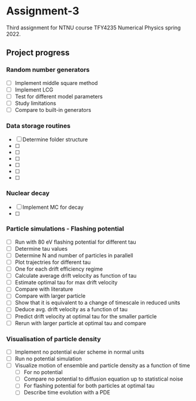 # Assignment-3
 Third assignment for NTNU course TFY4235 Numerical Physics spring 2022.


## Project progress
### Random number generators
- [ ] Implement middle square method
- [ ] Implement LCG
- [ ] Test for different model parameters
- [ ] Study limitations
- [ ] Compare to built-in generators

### Data storage routines
- [ ] Determine folder structure
- [ ] 
- [ ] 
- [ ]  
- [ ] 
- [ ] 
- [ ] 

### Nuclear decay 
- [ ] Implement MC for decay
- [ ] 


### Particle simulations - Flashing potential
- [ ] Run with 80 eV flashing potential for different tau
- [ ] Determine tau values
- [ ] Determine N and number of particles in parallell
- [ ] Plot trajectries for different tau
- [ ] One for each drift efficiency regime
- [ ] Calculate average drift velocity as function of tau
- [ ] Estimate optimal tau for max drift velocity
- [ ] Compare with literature
- [ ] Compare with larger particle
- [ ] Show that it is equivalent to a change of timescale in reduced units
- [ ] Deduce avg. drift velocity as a function of tau
- [ ] Predict drift velocity at optimal tau for the smaller particle
- [ ] Rerun with larger particle at optimal tau and compare

### Visualisation of particle density
- [ ] Implement no potential euler scheme in normal units
- [ ] Run no potential simulation
- [ ] Visualize motion of ensemble and particle density as a function of time
	- [ ] For no potential
	- [ ] Compare no potential to diffusion equation up to statistical noise
	- [ ] For flashing potential for both particles at optimal tau
	- [ ] Describe time evolution with a PDE
